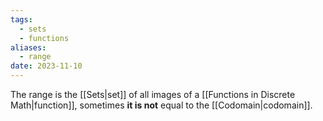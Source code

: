 ```yaml
---
tags:
  - sets
  - functions
aliases:
  - range
date: 2023-11-10
---
```

The range is the [[Sets|set]] of all images of a [[Functions in Discrete Math|function]], sometimes **it is not** equal to the [[Codomain|codomain]].